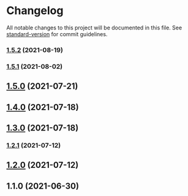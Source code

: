 # Changelog

All notable changes to this project will be documented in this file. See [standard-version](https://github.com/conventional-changelog/standard-version) for commit guidelines.

### [1.5.2](https://github.com/sandcforge/idigo/compare/v1.5.1...v1.5.2) (2021-08-19)

### [1.5.1](https://github.com/sandcforge/idigo/compare/v1.5.0...v1.5.1) (2021-08-02)

## [1.5.0](https://github.com/sandcforge/idigo/compare/v1.2.1...v1.5.0) (2021-07-21)

## [1.4.0](https://github.com/sandcforge/idigo/compare/v1.2.1...v1.4.0) (2021-07-18)

## [1.3.0](https://github.com/sandcforge/idigo/compare/v1.2.1...v1.3.0) (2021-07-18)

### [1.2.1](https://github.com/sandcforge/idigo/compare/v1.1.0...v1.2.1) (2021-07-12)

## [1.2.0](https://github.com/sandcforge/idigo/compare/v1.1.0...v1.2.0) (2021-07-12)

## 1.1.0 (2021-06-30)
